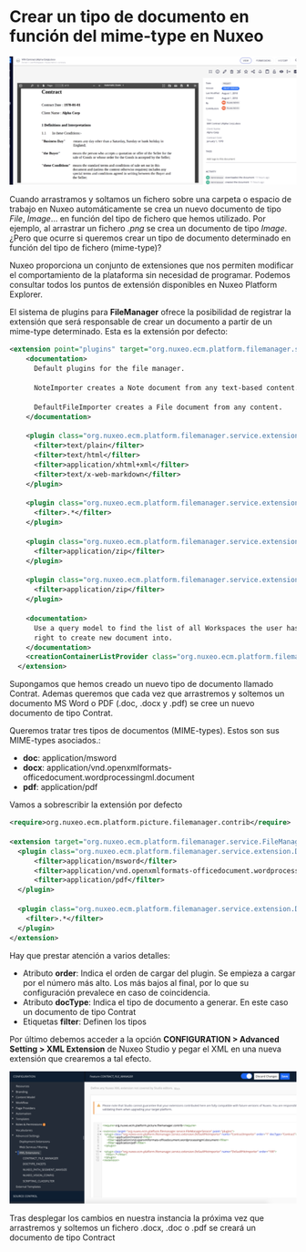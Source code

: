 # Crear un tipo de documento en función del mime-type en Nuxeo

![Crear un tipo de documento en función del mime-type en Nuxeo](/images/nuxeo-contract-custom-doc-type-570x255.png "Crear un tipo de documento en función del mime-type en Nuxeo")

Cuando arrastramos y soltamos un fichero sobre una carpeta o espacio de trabajo en Nuxeo automáticamente se crea un nuevo documento de tipo *File*, *Image*… en función del tipo de fichero que hemos utilizado. Por ejemplo, al arrastrar un fichero *.png* se crea un documento de tipo *Image*. ¿Pero que ocurre si queremos crear un tipo de documento determinado en función del tipo de fichero (mime-type)?

Nuxeo proporciona un conjunto de extensiones que nos permiten modificar el comportamiento de la plataforma sin necesidad de programar. Podemos consultar todos los puntos de extensión disponibles en Nuxeo Platform Explorer.

El sistema de plugins para **FileManager** ofrece la posibilidad de registrar la extensión que será responsable de crear un documento a partir de un mime-type determinado. Esta es la extensión por defecto:

```xml
<extension point="plugins" target="org.nuxeo.ecm.platform.filemanager.service.FileManagerService">
    <documentation>
      Default plugins for the file manager.

      NoteImporter creates a Note document from any text-based content.

      DefaultFileImporter creates a File document from any content.
    </documentation>

    <plugin class="org.nuxeo.ecm.platform.filemanager.service.extension.NoteImporter" name="NoteImporter" order="10">
      <filter>text/plain</filter>
      <filter>text/html</filter>
      <filter>application/xhtml+xml</filter>
      <filter>text/x-web-markdown</filter>
    </plugin>

    <plugin class="org.nuxeo.ecm.platform.filemanager.service.extension.DefaultFileImporter" name="DefaultFileImporter" order="100">
      <filter>.*</filter>
    </plugin>

    <plugin class="org.nuxeo.ecm.platform.filemanager.service.extension.ExportedZipImporter" name="ExportedArchivePlugin" order="10">
      <filter>application/zip</filter>
    </plugin>

    <plugin class="org.nuxeo.ecm.platform.filemanager.service.extension.CSVZipImporter" name="CSVArchivePlugin" order="11">
      <filter>application/zip</filter>
    </plugin>

    <documentation>
      Use a query model to find the list of all Workspaces the user has the
      right to create new document into.
    </documentation>
    <creationContainerListProvider class="org.nuxeo.ecm.platform.filemanager.service.extension.DefaultCreationContainerListProvider" name="defaultCreationContainerListProvider"/>
  </extension>
```

Supongamos que hemos creado un nuevo tipo de documento llamado Contrat. Ademas queremos que cada vez que arrastremos y soltemos un documento MS Word o PDF (.doc, .docx y .pdf) se cree un nuevo documento de tipo Contrat.

Queremos tratar tres tipos de documentos (MIME-types). Estos son sus MIME-types asociados.:

   - **doc**: application/msword
   - **docx**: application/vnd.openxmlformats-officedocument.wordprocessingml.document
   - **pdf**: application/pdf

Vamos a sobrescribir la extensión por defecto

```xml 
<require>org.nuxeo.ecm.platform.picture.filemanager.contrib</require>

<extension target="org.nuxeo.ecm.platform.filemanager.service.FileManagerService" point="plugins">
  <plugin class="org.nuxeo.ecm.platform.filemanager.service.extension.DefaultFileImporter" name="ContractImporter" order="1" docType="Contract">        
      <filter>application/msword</filter>    
      <filter>application/vnd.openxmlformats-officedocument.wordprocessingml.document</filter>        
      <filter>application/pdf</filter>            
  </plugin>  
  
  <plugin class="org.nuxeo.ecm.platform.filemanager.service.extension.DefaultFileImporter" name="DefaultFileImporter" order="100">
    <filter>.*</filter>
  </plugin>    
</extension>
```
Hay que prestar atención  a varios detalles:

   - Atributo **order**: Indica el orden de cargar del plugin. Se empieza a cargar por el número más alto. Los más bajos al final, por lo que su configuración prevalece en caso de coincidencia.
   - Atributo **docType**: Indica el tipo de documento a generar. En este caso un documento de tipo Contrat
   - Etiquetas **filter**: Definen los tipos
   
Por último debemos acceder a la opción **CONFIGURATION > Advanced Setting > XML Extension** de Nuxeo Studio y pegar el XML en una nueva extensión que crearemos a tal efecto.

![Nuxeo: Advanced setting: XML Extension](/images/nuxeo-advanced-setting-xml-extension-1200x555.png "Nuxeo: Advanced setting: XML Extension")

Tras desplegar los cambios en nuestra instancia la próxima vez que arrastremos  y soltemos un fichero .docx, .doc o .pdf se creará un documento de tipo Contract



